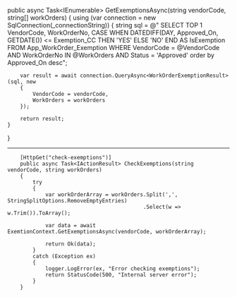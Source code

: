 public async Task<IEnumerable<WorkOrderExemptionResult>> GetExemptionsAsync(string vendorCode, string[] workOrders)
{
    using (var connection = new SqlConnection(_connectionString))
    {
        string sql = @"
SELECT TOP 1
    VendorCode,
    WorkOrderNo,
    CASE 
        WHEN DATEDIFF(DAY, Approved_On, GETDATE()) <= Exemption_CC THEN 'YES'
        ELSE 'NO'
    END AS IsExemption
FROM App_WorkOrder_Exemption
WHERE VendorCode = @VendorCode
  AND WorkOrderNo IN @WorkOrders
  AND Status = 'Approved' order by Approved_On desc";

        var result = await connection.QueryAsync<WorkOrderExemptionResult>(sql, new
        {
            VendorCode = vendorCode,
            WorkOrders = workOrders
        });

        return result;
    }
}

-----


        [HttpGet("check-exemptions")]
        public async Task<IActionResult> CheckExemptions(string vendorCode, string workOrders)
        {
            try
            {
                var workOrderArray = workOrders.Split(',', StringSplitOptions.RemoveEmptyEntries)
                                               .Select(w => w.Trim()).ToArray();

                var data = await ExemtionContext.GetExemptionsAsync(vendorCode, workOrderArray);

                return Ok(data);
            }
            catch (Exception ex)
            {
                logger.LogError(ex, "Error checking exemptions");
                return StatusCode(500, "Internal server error");
            }
        }
